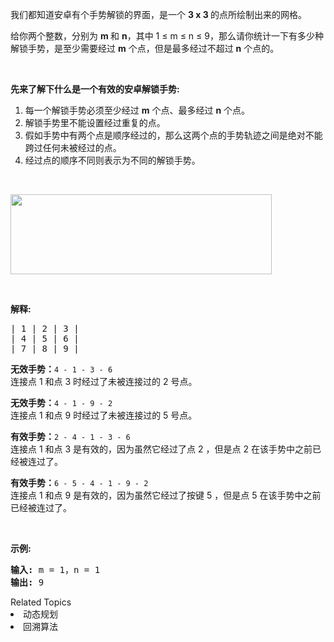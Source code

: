 <p>我们都知道安卓有个手势解锁的界面，是一个&nbsp;<strong>3 x 3 </strong>的点所绘制出来的网格。</p>

<p>给你两个整数，分别为&nbsp;<strong>​​m </strong>和 <strong>n</strong>，其中 1&nbsp;&le; m&nbsp;&le; n&nbsp;&le; 9，那么请你统计一下有多少种解锁手势，是至少需要经过&nbsp;<strong>m</strong>&nbsp;个点，但是最多经过不超过&nbsp;<strong>n</strong> 个点的。</p>

<p>&nbsp;</p>

<p><strong>先来了解下什么是一</strong><strong>个有效的安卓解锁手势:</strong></p>

<ol>
	<li>每一个解锁手势必须至少经过&nbsp;<strong>m</strong> 个点、最多经过&nbsp;<strong>n</strong>&nbsp;个点。</li>
	<li>解锁手势里不能设置经过重复的点。</li>
	<li>假如手势中有两个点是顺序经过的，那么这两个点的手势轨迹之间是绝对不能跨过任何未被经过的点。</li>
	<li>经过点的顺序不同则表示为不同的解锁手势。</li>
</ol>

<p>&nbsp;</p>

<pre><img src="https://assets.leetcode.com/uploads/2018/10/12/android-unlock.png" style="height: 128px; width: 418px;"></pre>

<p>&nbsp;</p>

<p><strong>解释:</strong></p>

<pre>| 1 | 2 | 3 |
| 4 | 5 | 6 |
| 7 | 8 | 9 |</pre>

<p><strong>无效手势：</strong><code>4 - 1 - 3 - 6 </code><br>
连接点 1 和点&nbsp;3 时经过了未被连接过的&nbsp;2 号点。</p>

<p><strong>无效手势：</strong><code>4 - 1 - 9 - 2</code><br>
连接点 1 和点 9 时经过了未被连接过的 5&nbsp;号点。</p>

<p><strong>有效手势：</strong><code>2 - 4 - 1 - 3 - 6</code><br>
连接点 1 和点&nbsp;3 是有效的，因为虽然它经过了点&nbsp;2 ，但是点 2 在该手势中之前已经被连过了。</p>

<p><strong>有效手势：</strong><code>6 - 5 - 4 - 1 - 9 - 2</code><br>
连接点 1 和点&nbsp;9 是有效的，因为虽然它经过了按键 5 ，但是点&nbsp;5 在该手势中之前已经被连过了。</p>

<p>&nbsp;</p>

<p><strong>示例:</strong></p>

<pre><strong>输入: </strong>m = 1，n = 1
<strong>输出: </strong>9
</pre>
<div><div>Related Topics</div><div><li>动态规划</li><li>回溯算法</li></div></div>